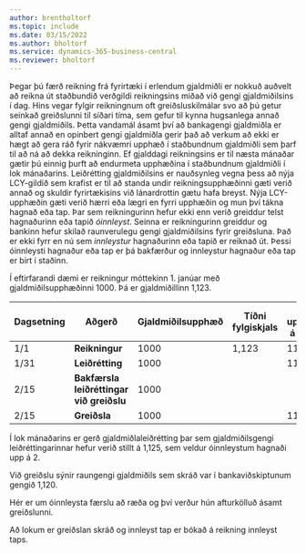 ```yaml
---
author: brentholtorf
ms.topic: include
ms.date: 03/15/2022
ms.author: bholtorf
ms.service: dynamics-365-business-central
ms.reviewer: bholtorf
---
```

Þegar þú færð reikning frá fyrirtæki í erlendum gjaldmiðli er nokkuð auðvelt að reikna út staðbundið verðgildi reikningsins miðað við gengi gjaldmiðilsins í dag. Hins vegar fylgir reikningnum oft greiðsluskilmálar svo að þú getur seinkað greiðslunni til síðari tíma, sem gefur til kynna hugsanlega annað gengi gjaldmiðils. Þetta vandamál ásamt því að bankagengi gjaldmiðla er alltaf annað en opinbert gengi gjaldmiðla gerir það að verkum að ekki er hægt að gera ráð fyrir nákvæmri upphæð í staðbundnum gjaldmiðli sem þarf til að ná að dekka reikninginn. Ef gjalddagi reikningsins er til næsta mánaðar gætir þú einnig þurft að endurmeta upphæðina í staðbundnum gjaldmiðli í lok mánaðarins. Leiðrétting gjaldmiðilsins er nauðsynleg vegna þess að nýja LCY-gildið sem krafist er til að standa undir reikningsupphæðinni gæti verið annað og skuldir fyrirtækisins við lánardrottin gætu hafa breyst. Nýja LCY-upphæðin gæti verið hærri eða lægri en fyrri upphæðin og mun því tákna hagnað eða tap. Þar sem reikningurinn hefur ekki enn verið greiddur telst hagnaðurinn eða tapið *óinnleyst*. Seinna er reikningurinn greiddur og bankinn hefur skilað raunverulegu gengi gjaldmiðilsins fyrir greiðsluna. Það er ekki fyrr en nú sem *innleystur* hagnaðurinn eða tapið er reiknað út. Þessi óinnleysti hagnaður eða tap er þá bakfærður og innleystur hagnaður eða tap er birt í staðinn.

Í eftirfarandi dæmi er reikningur móttekinn 1. janúar með gjaldmiðilsupphæðinni 1000. Þá er gjaldmiðillinn 1,123.

|Dagsetning|Aðgerð|Gjaldmiðilsupphæð|Tíðni fylgiskjals|LCY upphæð á skjali|Tíðni leiðréttingar|Reikningur óinnleysts hagnaðar|Greiðslutíðni|Reikningur innleysts taps|  
|-----|----------|------------|-----------|---------|-----------|-------------|---------|---------|
|1/1|**Reikningur**|1000|1,123|1123|||||
|1/31|**Leiðrétting**|1000||1125|1,125|2|||
|2/15|**Bakfærsla leiðréttingar við greiðslu**|1000||||-2|||
|2/15|**Greiðsla**|1000||1120|||1,120|-3|

Í lok mánaðarins er gerð gjaldmiðlaleiðrétting þar sem gjaldmiðilsgengi leiðréttingarinnar hefur verið stillt á 1,125, sem veldur óinnleystum hagnaði upp á 2.

Við greiðslu sýnir raungengi gjaldmiðils sem skráð var í bankaviðskiptunum gengið 1,120.

Hér er um óinnleysta færslu að ræða og því verður hún afturkölluð ásamt greiðslunni.

Að lokum er greiðslan skráð og innleyst tap er bókað á reikning innleyst taps.

